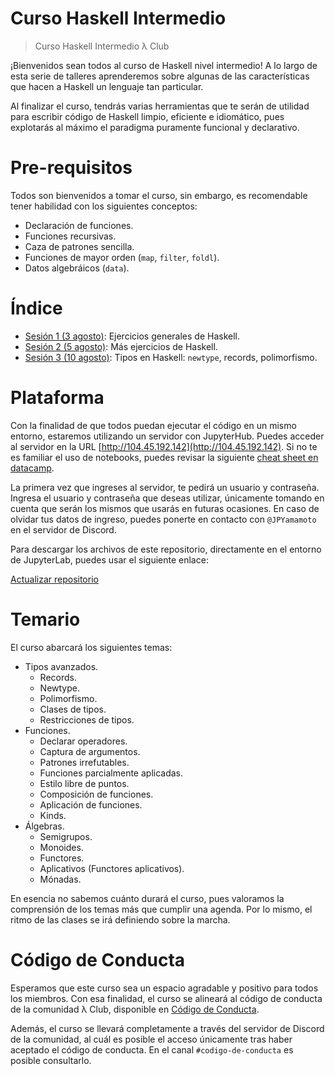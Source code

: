 # Curso Haskell Intermedio

> Curso Haskell Intermedio
> λ Club

¡Bienvenidos sean todos al curso de Haskell nivel intermedio! A lo largo de esta serie de talleres aprenderemos sobre algunas de las características que hacen a Haskell un lenguaje tan particular.

Al finalizar el curso, tendrás varias herramientas que te serán de utilidad para escribir código de Haskell limpio, eficiente e idiomático, pues explotarás al máximo el paradigma puramente funcional y declarativo.

# Pre-requisitos

Todos son bienvenidos a tomar el curso, sin embargo, es recomendable tener habilidad con los siguientes conceptos:

- Declaración de funciones.
- Funciones recursivas.
- Caza de patrones sencilla.
- Funciones de mayor orden (`map`, `filter`, `foldl`).
- Datos algebráicos (`data`).

# Índice

- [Sesión 1 (3 agosto)](./sesion1/): Ejercicios generales de Haskell.
- [Sesión 2 (5 agosto)](./sesion2/): Más ejercicios de Haskell.
- [Sesión 3 (10 agosto)](./sesion3/): Tipos en Haskell: `newtype`, records, polimorfismo.

# Plataforma

Con la finalidad de que todos puedan ejecutar el código en un mismo entorno, estaremos utilizando un servidor con JupyterHub. Puedes acceder al servidor en la URL [http://104.45.192.142](http://104.45.192.142). Si no te es familiar el uso de notebooks, puedes revisar la siguiente [cheat sheet en datacamp](https://www.datacamp.com/community/blog/jupyter-notebook-cheat-sheet).

La primera vez que ingreses al servidor, te pedirá un usuario y contraseña. Ingresa el usuario y contraseña que deseas utilizar, únicamente tomando en cuenta que serán los mismos que usarás en futuras ocasiones. En caso de olvidar tus datos de ingreso, puedes ponerte en contacto con `@JPYamamoto` en el servidor de Discord.

Para descargar los archivos de este repositorio, directamente en el entorno de JupyterLab, puedes usar el siguiente enlace:

[Actualizar repositorio](http://104.45.192.142/hub/user-redirect/git-pull?repo=https%3A%2F%2Fgithub.com%2FJPYamamoto%2Fcurso_haskell_intermedio&urlpath=lab%2Ftree%2Fcurso_haskell_intermedio%2FREADME.md&branch=main)

# Temario

El curso abarcará los siguientes temas:

- Tipos avanzados.
  - Records.
  - Newtype.
  - Polimorfismo.
  - Clases de tipos.
  - Restricciones de tipos.
- Funciones.
  - Declarar operadores.
  - Captura de argumentos.
  - Patrones irrefutables.
  - Funciones parcialmente aplicadas.
  - Estilo libre de puntos.
  - Composición de funciones.
  - Aplicación de funciones.
  - Kinds.
- Álgebras.
  - Semigrupos.
  - Monoides.
  - Functores.
  - Aplicativos (Functores aplicativos).
  - Mónadas.

En esencia no sabemos cuánto durará el curso, pues valoramos la comprensión de los temas más que cumplir una agenda. Por lo mismo, el ritmo de las clases se irá definiendo sobre la marcha.

# Código de Conducta

Esperamos que este curso sea un espacio agradable y positivo para todos los miembros. Con esa finalidad, el curso se alineará al código de conducta de la comunidad λ Club, disponible en [Código de Conducta](https://gist.github.com/JPYamamoto/1259b7d4d069b4d2d6acbed860bd4c32).

Además, el curso se llevará completamente a través del servidor de Discord de la comunidad, al cuál es posible el acceso únicamente tras haber aceptado el código de conducta. En el canal `#codigo-de-conducta` es posible consultarlo.

